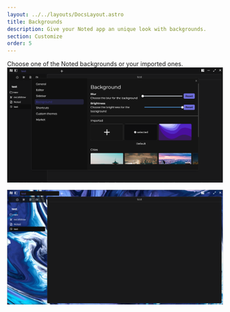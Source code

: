 ```yaml
---
layout: ../../layouts/DocsLayout.astro
title: Backgrounds
description: Give your Noted app an unique look with backgrounds.
section: Customize
order: 5
---
```


Choose one of the Noted backgrounds or your imported ones.
![b1](../../assets/images/backgrounds/b1.png)

![b2](../../assets/images/backgrounds/b2.png)
